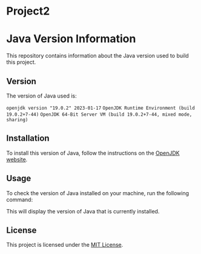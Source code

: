 # Project2

# Java Version Information

This repository contains information about the Java version used to build this project.

## Version

The version of Java used is:

```openjdk version "19.0.2" 2023-01-17```
```OpenJDK Runtime Environment (build 19.0.2+7-44)```
```OpenJDK 64-Bit Server VM (build 19.0.2+7-44, mixed mode, sharing)```


## Installation

To install this version of Java, follow the instructions on the [OpenJDK website](https://jdk.java.net/archive/).

## Usage

To check the version of Java installed on your machine, run the following command:


This will display the version of Java that is currently installed.

## License

This project is licensed under the [MIT License](LICENSE).
